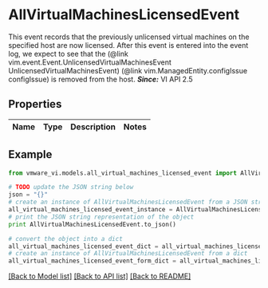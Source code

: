 # AllVirtualMachinesLicensedEvent

This event records that the previously unlicensed virtual machines on the specified host are now licensed.  After this event is entered into the event log, we expect to see that the (@link vim.event.Event.UnlicensedVirtualMachinesEvent UnlicensedVirtualMachinesEvent) (@link vim.ManagedEntity.configIssue configIssue) is removed from the host.  ***Since:*** VI API 2.5 

## Properties
Name | Type | Description | Notes
------------ | ------------- | ------------- | -------------

## Example

```python
from vmware_vi.models.all_virtual_machines_licensed_event import AllVirtualMachinesLicensedEvent

# TODO update the JSON string below
json = "{}"
# create an instance of AllVirtualMachinesLicensedEvent from a JSON string
all_virtual_machines_licensed_event_instance = AllVirtualMachinesLicensedEvent.from_json(json)
# print the JSON string representation of the object
print AllVirtualMachinesLicensedEvent.to_json()

# convert the object into a dict
all_virtual_machines_licensed_event_dict = all_virtual_machines_licensed_event_instance.to_dict()
# create an instance of AllVirtualMachinesLicensedEvent from a dict
all_virtual_machines_licensed_event_form_dict = all_virtual_machines_licensed_event.from_dict(all_virtual_machines_licensed_event_dict)
```
[[Back to Model list]](../README.md#documentation-for-models) [[Back to API list]](../README.md#documentation-for-api-endpoints) [[Back to README]](../README.md)


